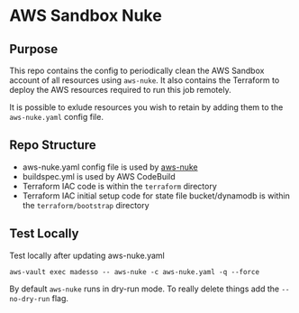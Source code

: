 # AWS Sandbox Nuke

## Purpose

This repo contains the config to periodically clean the AWS Sandbox account of all
resources using `aws-nuke`. It also contains the Terraform to deploy the AWS resources
required to run this job remotely.

It is possible to exlude resources you wish to retain by adding them to the `aws-nuke.yaml` config file.

## Repo Structure
- aws-nuke.yaml config file is used by [aws-nuke](https://github.com/rebuy-de/aws-nuke#readme)
- buildspec.yml is used by AWS CodeBuild
- Terraform IAC code is within the `terraform` directory
- Terraform IAC initial setup code for state file bucket/dynamodb is within the `terraform/bootstrap` directory

## Test Locally

Test locally after updating aws-nuke.yaml

```
aws-vault exec madesso -- aws-nuke -c aws-nuke.yaml -q --force
```

By default `aws-nuke` runs in dry-run mode. To really delete things add the `--no-dry-run` flag.
